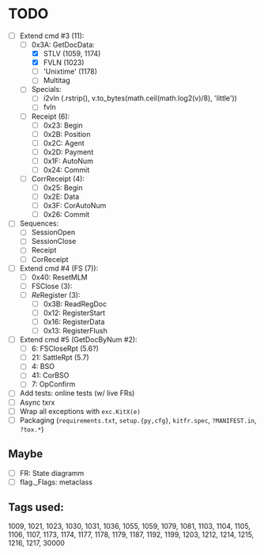 # TODO

- [ ] Extend cmd #3 (11):
  + [ ] 0x3A: GetDocData:
    - [x] STLV (1059, 1174)
    - [x] FVLN (1023)
    - [ ] 'Unixtime' (1178)
    - [ ] Multitag
  + [ ] Specials:
    + [ ] i2vln (.rstrip(), v.to_bytes(math.ceil(math.log2(v)/8), 'little'))
    + [ ] fvln
  + [ ] Receipt (6):
    - [ ] 0x23: Begin
    - [ ] 0x2B: Position
    - [ ] 0x2C: Agent
    - [ ] 0x2D: Payment
    - [ ] 0x1F: AutoNum
    - [ ] 0x24: Commit
  + [ ] CorrReceipt (4):
    - [ ] 0x25: Begin
    - [ ] 0x2E: Data
    - [ ] 0x3F: CorAutoNum
    - [ ] 0x26: Commit
- [ ] Sequences:
  - [ ] SessionOpen
  - [ ] SessionClose
  - [ ] Receipt
  - [ ] CorReceipt
- [ ] Extend cmd #4 (FS (7)):
  + [ ] 0x40: ResetMLM
  + [ ] FSClose (3):
  + [ ] *Re*Register (3):
    - [ ] 0x3B: ReadRegDoc
    - [ ] 0x12: RegisterStart
    - [ ] 0x16: RegisterData
    - [ ] 0x13: RegisterFlush
- [ ] Extend cmd #5 (GetDocByNum #2):
  - [ ]  6: FSCloseRpt (5.6?)
  - [ ] 21: SattleRpt (5.7)
  - [ ]  4: BSO
  - [ ] 41: CorBSO
  - [ ]  7: OpConfirm
- [ ] Add tests: online tests (w/ live FRs)
- [ ] Async txrx
- [ ] Wrap all exceptions with `exc.KitX(e)`
- [ ] Packaging (`requirements.txt`, `setup.{py,cfg}`, `kitfr.spec`, `?MANIFEST.in`, `?tox.*`)

## Maybe
- [ ] FR: State diagramm
- [ ] flag._Flags: metaclass

## Tags used:
1009, 1021, 1023, 1030, 1031, 1036, 1055, 1059, 1079, 1081,
1103, 1104, 1105, 1106, 1107, 1173, 1174, 1177, 1178, 1179,
1187, 1192, 1199, 1203, 1212, 1214, 1215, 1216, 1217, 30000
